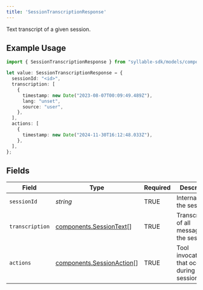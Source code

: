 ```yaml
---
title: 'SessionTranscriptionResponse'
---
```


Text transcript of a given session.

## Example Usage

```typescript
import { SessionTranscriptionResponse } from "syllable-sdk/models/components";

let value: SessionTranscriptionResponse = {
  sessionId: "<id>",
  transcription: [
    {
      timestamp: new Date("2023-08-07T00:09:49.489Z"),
      lang: "unset",
      source: "user",
    },
  ],
  actions: [
    {
      timestamp: new Date("2024-11-30T16:12:48.033Z"),
    },
  ],
};
```

## Fields

| Field                                                                  | Type                                                                   | Required                                                               | Description                                                            |
| ---------------------------------------------------------------------- | ---------------------------------------------------------------------- | ---------------------------------------------------------------------- | ---------------------------------------------------------------------- |
| `sessionId`                                                            | *string*                                                               | TRUE                                                     | Internal ID of the session                                             |
| `transcription`                                                        | [components.SessionText](/sdk-docs/models/components/sessiontext)[]     | TRUE                                                     | Transcriptions of all messages in the session                          |
| `actions`                                                              | [components.SessionAction](/sdk-docs/models/components/sessionaction)[] | TRUE                                                     | Tool invocations that occurred during the session                      |